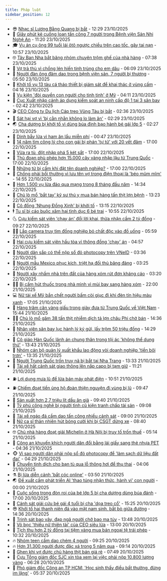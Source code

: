 ```yaml
---
title: Pháp luật
sidebar_position: 12
---
```


<!-- vnexpress-phap-luat:START -->
- 😎 [Nhạc sĩ Lương Bằng Quang bị bắt](https://vnexpress.net/nhac-si-luong-bang-quang-bi-bat-4955085.html) - 12:29 23/10/2025
- 🥰 [Giây phút kẻ cuồng loạn tấn công 7 người trong Bệnh viện Sản Nhi Nghệ An](https://vnexpress.net/giay-phut-ke-cuong-loan-tan-cong-dam-7-nguoi-trong-benh-vien-san-nhi-nghe-an-4955062.html) - 11:20 23/10/2025
- 🎓 [Vụ án cụ ông 99 tuổi lái ôtô ngược chiều trên cao tốc, gây tai nạn](https://vnexpress.net/nhieu-vu-an-lien-quan-nguoi-gia-lai-xe-o-nhat-ban-4954926.html) - 10:57 23/10/2025
- 🤓 [Tây Ban Nha bắt băng nhóm chuyên trộm ghế của nhà hàng](https://vnexpress.net/tay-ban-nha-bat-bang-nhom-chuyen-trom-ghe-cua-nha-hang-4954911.html) - 07:38 23/10/2025
- 🎊 [Vợ trả thù vì chồng lén hiến tinh trùng cho em dâu](https://vnexpress.net/vo-tra-thu-vi-chong-len-hien-tinh-trung-cho-em-dau-4954882.html) - 06:09 23/10/2025
- 🙉 [Người đàn ông đâm dao trong bệnh viện sản, 7 người bị thương](https://vnexpress.net/nguoi-dan-ong-khua-dao-trong-benh-vien-it-nhat-7-nguoi-bi-thuong-4954885.html) - 05:50 23/10/2025
- 🤡 [Khởi tố vụ 13 tàu cá tháo thiết bị giám sát để khai thác ở vùng cấm](https://vnexpress.net/khoi-to-vu-13-tau-ca-thao-thiet-bi-giam-sat-de-khai-thac-o-vung-cam-4954715.html) - 04:16 23/10/2025
- 🗽 [Vụ kiện &#39;đòi quyền con người cho tinh tinh&#39; ở Mỹ](https://vnexpress.net/vu-kien-doi-quyen-con-nguoi-cho-tinh-tinh-o-my-4954822.html) - 04:11 23/10/2025
- 🌋 [Cục Xuất nhập cảnh áp dụng kiểm soát an ninh cấp độ 1 tại 3 sân bay](https://vnexpress.net/cuc-xuat-nhap-canh-ap-dung-kiem-soat-an-ninh-cap-do-1-tai-3-san-bay-4954756.html) - 02:42 23/10/2025
- 🎬 [CEO Công ty Du lịch Cáp treo Vũng Tàu bị bắt](https://vnexpress.net/ceo-cong-ty-du-lich-cap-treo-vung-tau-bi-bat-4954755.html) - 02:36 23/10/2025
- 💯 [Sát hại vợ vì &#39;bị cằn nhằn không lo làm ăn&#39;](https://vnexpress.net/sat-hai-vo-vi-bi-can-nhan-khong-lo-lam-an-4954725.html) - 02:29 23/10/2025
- 🌏 [Cha dượng bị khởi tố vì dùng búa đinh bạo hành bé gái lớp 5](https://vnexpress.net/khoi-to-cha-duong-dung-bua-dinh-bao-hanh-be-gai-lop-5-4954711.html) - 02:27 23/10/2025
- 🌊 [Dính bẫy lừa vì ham ăn lẩu miễn phí](https://vnexpress.net/dinh-bay-lua-vi-ham-an-lau-mien-phi-4954592.html) - 00:47 23/10/2025
- 💂 [14 năm tìm công lý cho con gái bị phán &#39;tự tử&#39; với 20 vết đâm](https://vnexpress.net/14-nam-tim-cong-ly-cho-con-gai-bi-phan-tu-tu-voi-20-vet-dam-4954589.html) - 17:00 22/10/2025
- 🎡 [Vừa ra tù, đột nhập phá 5 két sắt](https://vnexpress.net/vua-ra-tu-dot-nhap-pha-5-ket-sat-4954585.html) - 17:00 22/10/2025
- 🫶 [Thủ đoạn phù phép hơn 15.000 cây vàng nhập lậu từ Trung Quốc](https://vnexpress.net/thu-doan-phu-phep-hon-15-00-cay-vang-nhap-lau-tu-trung-quoc-4954517.html) - 17:00 22/10/2025
- 🐲 [Những từ bị cấm khi đặt tên doanh nghiệp?](https://vnexpress.net/dat-ten-doanh-nghiep-phai-tuan-thu-quy-dinh-nao-4953631.html) - 17:00 22/10/2025
- 🚀 [Chồng phải bồi thường vì lưu tên vợ trong điện thoại là &#39;béo mũm mĩm&#39;](https://vnexpress.net/chong-phai-boi-thuong-vi-luu-ten-vo-trong-dien-thoai-la-beo-mum-mim-4954593.html) - 14:55 22/10/2025
- 🎊 [Hơn 1.500 vụ lừa đảo qua mạng trong 8 tháng đầu năm](https://vnexpress.net/hon-1-500-vu-lua-dao-qua-mang-trong-8-thang-dau-nam-4954590.html) - 14:34 22/10/2025
- 🤗 [Chủ lò mổ &#39;bắt tay&#39; kỹ sư thú y mua bán hàng tấn thịt lợn bệnh](https://vnexpress.net/chu-lo-mo-bat-tay-ky-su-thu-y-mua-ban-hang-tan-thit-lon-benh-4954609.html) - 13:23 22/10/2025
- 🗽 [Cô đồng &#39;Nhung Đồng Xinh&#39; bị khởi tố](https://vnexpress.net/co-dong-nhung-dong-xinh-bi-khoi-to-4954614.html) - 13:15 22/10/2025
- 🕴 [Tu sĩ bị cáo buộc xâm hại tình dục 6 bé trai](https://vnexpress.net/xam-hai-tinh-duc-4954546.html) - 10:55 22/10/2025
- 🌜 [Cựu kiểm sát viên &#39;chạy án&#39; đổi lời khai, thừa nhận cầm 2 tỷ đồng](https://vnexpress.net/cuu-kiem-sat-vien-chay-an-thay-doi-loi-khai-ve-tien-nhan-hoi-lo-4954448.html) - 09:27 22/10/2025
- 🧑‍🏫 [Lắp camera truy tìm đồng nghiệp bỏ chất độc vào đồ uống](https://vnexpress.net/lap-camera-truy-tim-dong-nghiep-bo-chat-doc-vao-do-uong-4954392.html) - 05:59 22/10/2025
- 🦩 [Hai cựu kiểm sát viên hầu tòa vì thông đồng &#39;chạy&#39; án](https://vnexpress.net/hai-cuu-kiem-sat-vien-hau-toa-vi-thong-dong-chay-an-4954260.html) - 04:57 22/10/2025
- 💼 [Người dân sắp có thể nộp sổ đỏ photocopy trên VNeID](https://vnexpress.net/nguoi-dan-sap-co-the-nop-so-do-photocopy-tren-vneid-4954311.html) - 03:36 22/10/2025
- 💫 [Người mẫu Mexico phục kích, triệt hạ đối thủ băng đảng](https://vnexpress.net/nguoi-mau-mexico-phuc-kich-triet-ha-doi-thu-bang-dang-4954320.html) - 03:25 22/10/2025
- 🦅 [Người xây nhầm nhà trên đất của hàng xóm rút đơn kháng cáo](https://vnexpress.net/nguoi-xay-nham-nha-tren-dat-cua-hang-xom-rut-don-khang-cao-4954316.html) - 03:20 22/10/2025
- 🧑‍💻 [Bị cấm hút thuốc trong nhà mình vì mùi bay sang hàng xóm](https://vnexpress.net/bi-cam-hut-thuoc-trong-nha-minh-vi-mui-bay-sang-hang-xom-4954165.html) - 22:00 21/10/2025
- 💻 [Nữ tài xế Mỹ bắn chết người bấm còi giục đi khi đèn tín hiệu màu xanh](https://vnexpress.net/nu-tai-xe-my-ban-chet-nguoi-bam-coi-giuc-di-khi-den-tin-hieu-mau-xanh-4954174.html) - 17:05 21/10/2025
- 🤠 [Hàng trăm cân vàng giấu trong giày đưa từ Trung Quốc về Việt Nam](https://vnexpress.net/chieu-chuyen-lau-564-kg-vang-tu-trung-quoc-ve-viet-nam-4954171.html) - 15:44 21/10/2025
- 🧑‍🏫 [Chủ lò mổ găm 38 tấn thịt nhiễm dịch tả lợn châu Phi chờ bán](https://vnexpress.net/chu-lo-mo-gam-38-tan-thit-nhiem-dich-ta-lon-chau-phi-cho-ban-4954156.html) - 14:36 21/10/2025
- 🌈 [Nhân viên sân bay lục hành lý ký gửi, lấy trộm 50 triệu đồng](https://vnexpress.net/nhan-vien-san-bay-luc-hanh-ly-ky-gui-lay-trom-50-trieu-dong-4954152.html) - 14:29 21/10/2025
- 🌮 [Cô giáo Hàn Quốc lãnh án chung thân trong tội ác &#39;không thể dung thứ&#39;](https://vnexpress.net/co-giao-han-quoc-lanh-an-chung-than-trong-toi-ac-khong-the-dung-thu-4954123.html) - 13:43 21/10/2025
- 🐲 [Nhóm cán bộ quản lý xuất khẩu lao động vòi doanh nghiệp &#39;tiền bôi trơn&#39;](https://vnexpress.net/nhom-can-bo-quan-ly-xuat-khau-lao-dong-voi-doanh-nghiep-tien-boi-tron-4954139.html) - 13:35 21/10/2025
- 🧰 [Người Trung Quốc trốn truy nã bị bắt tại Nha Trang](https://vnexpress.net/nguoi-trung-quoc-tron-truy-na-bi-bat-tai-nha-trang-4954112.html) - 13:33 21/10/2025
- 💄 [Tài xế hất cảnh sát giao thông lên nắp capo bị tạm giữ](https://vnexpress.net/tai-xe-hat-canh-sat-giao-thong-len-nap-capo-bi-tam-giu-4954119.html) - 11:21 21/10/2025
- ⛽️ [Lợi dụng mưa lũ để lừa bán máy phát điện](https://vnexpress.net/loi-dung-mua-lu-de-lua-ban-may-phat-dien-4954097.html) - 10:51 21/10/2025
- ⛽️ [Chiếm đoạt tiền ủng hộ đoàn thiện nguyện đi vùng bị lũ](https://vnexpress.net/chiem-doat-tien-ung-ho-doan-thien-nguyen-di-vung-bi-lu-4954085.html) - 09:47 21/10/2025
- 💂 [Sản xuất hơn 2,7 triệu lít dầu ăn giả](https://vnexpress.net/san-xuat-hon-2-7-trieu-lit-dau-an-gia-4954078.html) - 09:40 21/10/2025
- 🤔 [Tỷ phú công nghệ bị người tình cũ kiện tranh chấp tài sản](https://vnexpress.net/ty-phu-cong-nghe-bi-tinh-cu-kien-vi-tranh-chap-tai-san-4954016.html) - 09:08 21/10/2025
- 🧐 [Tài xế ngáo đá cầm dao tấn công nhiều cảnh sát](https://vnexpress.net/tai-xe-ngao-da-cam-dao-tan-cong-nhieu-canh-sat-4954028.html) - 09:00 21/10/2025
- 🎃 [Nữ ca sĩ thản nhiên hút bóng cười khi bị CSGT dừng xe](https://vnexpress.net/nu-ca-si-than-nhien-hut-bong-cuoi-khi-bi-csgt-dung-xe-4954017.html) - 08:40 21/10/2025
- 🤓 [Chủ nhà hàng đoạt giải Michelin ở Hà Nội bị truy tố trốn thuế](https://vnexpress.net/chu-nha-hang-doat-giai-michelin-o-ha-noi-bi-truy-to-tron-thue-4953883.html) - 05:14 21/10/2025
- 💃 [Công an khuyến khích người dân đổi bằng lái giấy sang thẻ nhựa PET](https://vnexpress.net/cong-an-khuyen-khich-nguoi-dan-doi-bang-lai-giay-sang-the-nhua-pet-4953876.html) - 04:36 21/10/2025
- 🐵 [Vì sao người dân phải nộp sổ đỏ photocopy để &#39;làm sạch dữ liệu đất đai&#39;](https://vnexpress.net/vi-sao-nguoi-dan-phai-nop-so-do-photocopy-de-lam-sach-du-lieu-dat-dai-4953843.html) - 04:29 21/10/2025
- 🤖 [Chuyển tinh dịch cho bạn tù qua lỗ thông hơi để thụ thai](https://vnexpress.net/chuyen-tinh-trung-cho-ban-tu-qua-lo-thong-hoi-de-thu-thai-4953851.html) - 04:06 21/10/2025
- ⚗️ [Bị lừa diễn cảnh &#39;bắt cóc online&#39;](https://vnexpress.net/bi-lua-dien-canh-bat-coc-online-4953833.html) - 03:50 21/10/2025
- 🌏 [Đề xuất cấm phát triển AI &#39;thao túng nhận thức, hành vi&#39; con người](https://vnexpress.net/de-xuat-cam-phat-trien-ai-thao-tung-nhan-thuc-hanh-vi-con-nguoi-4953632.html) - 00:00 21/10/2025
- 🦆 [Cuộc sống trong đòn roi của bé lớp 5 bị cha dượng dùng búa đánh](https://vnexpress.net/cuoc-song-trong-don-roi-cua-be-lop-5-bi-cha-duong-bao-hanh-4953667.html) - 17:00 20/10/2025
- 🐎 [Cảnh sát giải cứu bé gái 4 tuổi bị cha &#39;dọa treo cổ&#39;](https://vnexpress.net/canh-sat-giai-cuu-be-gai-4-tuoi-bi-cha-doa-treo-co-4953716.html) - 15:25 20/10/2025
- 😎 [Khởi tố hai thanh niên đá vào mặt nam sinh, bắt bò giữa đường](https://vnexpress.net/khoi-to-hai-thanh-nien-da-vao-mat-nam-sinh-bat-bo-giua-duong-4953712.html) - 14:36 20/10/2025
- 💪 [Trinh sát bao vây, đạp ngã người chở bao ma túy](https://vnexpress.net/trinh-sat-bao-vay-dap-nga-nguoi-cho-bao-ma-tuy-4953686.html) - 13:48 20/10/2025
- 🤡 [Vỏ bọc &#39;thiếu nữ thiên tài&#39; của CEO siêu lừa](https://vnexpress.net/vo-boc-thieu-nu-thien-tai-cua-ceo-sieu-lua-4953611.html) - 13:00 20/10/2025
- 🌁 [Tịch thu hơn 2 tỷ đồng tại tiệm vàng mua bán ngoại tệ trái phép](https://vnexpress.net/tich-thu-hon-2-ty-dong-tai-tiem-vang-mua-ban-ngoai-te-trai-phep-4953446.html) - 10:32 20/10/2025
- 🔥 [Nhóm teen cầm dao chém 4 người](https://vnexpress.net/ba-thanh-thieu-nien-chem-tra-thu-giup-dan-chi-4953458.html) - 09:25 20/10/2025
- 🔥 [Hơn 31.300 người được đặc xá trong 5 năm qua](https://vnexpress.net/hon-31-300-nguoi-duoc-dac-xa-trong-5-nam-qua-4953551.html) - 09:14 20/10/2025
- 👺 [Ghen khi vợ được chủ hàng thịt bán giá rẻ](https://vnexpress.net/ghen-khi-vo-duoc-chu-hang-thit-ban-gia-re-4953493.html) - 07:49 20/10/2025
- 🎊 [Cựu Tổng giám đốc SJC xin tòa xem lại việc phải nộp 10.800 lượng vàng](https://vnexpress.net/cuu-tong-giam-doc-sjc-xin-toa-xem-lai-viec-phai-nop-10-800-luong-vang-4953501.html) - 06:28 20/10/2025
- 🎊 [Phó giám đốc Công an TP HCM: &#39;Học sinh thấy điều bất thường, đừng im lặng&#39;](https://vnexpress.net/pho-giam-doc-cong-an-tp-hcm-hoc-sinh-thay-dieu-bat-thuong-dung-im-lang-4953387.html) - 05:37 20/10/2025<!-- vnexpress-phap-luat:END -->
